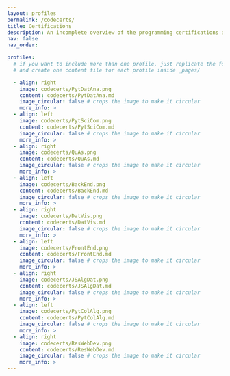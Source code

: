 ```yaml
---
layout: profiles
permalink: /codecerts/
title: Certifications
description: An incomplete overview of the programming certifications and a brief reflection of the things that go into it.
nav: false
nav_order: 

profiles:
  # if you want to include more than one profile, just replicate the following block
  # and create one content file for each profile inside _pages/

  - align: right
    image: codecerts/PytDatAna.png
    content: codecerts/PytDatAna.md
    image_circular: false # crops the image to make it circular
    more_info: > 
  - align: left
    image: codecerts/PytSciCom.png
    content: codecerts/PytSciCom.md
    image_circular: false # crops the image to make it circular
    more_info: > 
  - align: right
    image: codecerts/QuAs.png
    content: codecerts/QuAs.md
    image_circular: false # crops the image to make it circular
    more_info: > 
  - align: left
    image: codecerts/BackEnd.png
    content: codecerts/BackEnd.md
    image_circular: false # crops the image to make it circular
    more_info: > 
  - align: right
    image: codecerts/DatVis.png
    content: codecerts/DatVis.md
    image_circular: false # crops the image to make it circular
    more_info: >
  - align: left
    image: codecerts/FrontEnd.png
    content: codecerts/FrontEnd.md
    image_circular: false # crops the image to make it circular
    more_info: > 
  - align: right
    image: codecerts/JSAlgDat.png
    content: codecerts/JSAlgDat.md
    image_circular: false # crops the image to make it circular
    more_info: > 
  - align: left
    image: codecerts/PytColAlg.png
    content: codecerts/PytColAlg.md
    image_circular: false # crops the image to make it circular
    more_info: > 
  - align: right
    image: codecerts/ResWebDev.png
    content: codecerts/ResWebDev.md
    image_circular: false # crops the image to make it circular
    more_info: > 
---
```

